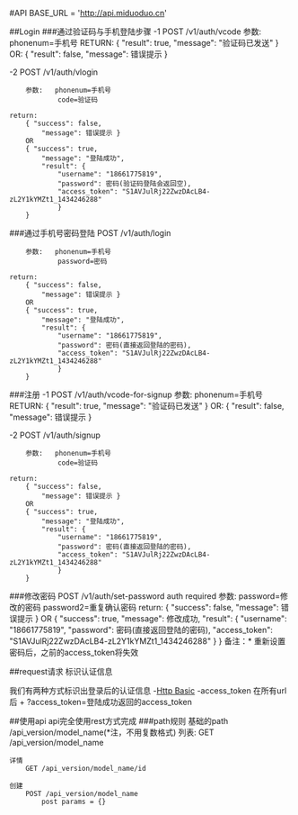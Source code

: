 
#API
BASE_URL = 'http://api.miduoduo.cn'

##Login 
###通过验证码与手机登陆步骤
-1
    POST /v1/auth/vcode
        参数:    phonenum=手机号
    RETURN:
        { "result": true,
          "message": "验证码已发送" }
        OR:
        { "result": false,
          "message": 错误提示 }

-2
    POST /v1/auth/vlogin

        参数:   phonenum=手机号
                code=验证码

    return:
        { "success": false,
            "message": 错误提示 }
        OR
        { "success": true,
            "message": "登陆成功",
            "result": {
                "username": "18661775819",
                "password": 密码(验证码登陆会返回空),
                "access_token": "S1AVJulRj22ZwzDAcLB4-zL2Y1kYMZt1_1434246288"
                }
        }
###通过手机号密码登陆
    POST /v1/auth/login

        参数:   phonenum=手机号
                password=密码

    return:
        { "success": false,
            "message": 错误提示 }
        OR
        { "success": true,
            "message": "登陆成功",
            "result": {
                "username": "18661775819",
                "password": 密码(直接返回登陆的密码),
                "access_token": "S1AVJulRj22ZwzDAcLB4-zL2Y1kYMZt1_1434246288"
                }
        }

###注册
-1
    POST /v1/auth/vcode-for-signup
        参数:    phonenum=手机号
    RETURN:
        { "result": true,
          "message": "验证码已发送" }
        OR:
        { "result": false,
          "message": 错误提示 }

-2
    POST /v1/auth/signup

        参数:   phonenum=手机号
                code=验证码

    return:
        { "success": false,
            "message": 错误提示 }
        OR
        { "success": true,
            "message": "登陆成功",
            "result": {
                "username": "18661775819",
                "password": 密码(直接返回登陆的密码),
                "access_token": "S1AVJulRj22ZwzDAcLB4-zL2Y1kYMZt1_1434246288"
                }
        }

###修改密码
    POST /v1/auth/set-password
    auth required
        参数:   password=修改的密码
                password2=重复确认密码
    return:
        { "success": false,
            "message": 错误提示 }
        OR
        { "success": true,
            "message": 修改成功,
            "result": {
                "username": "18661775819",
                "password": 密码(直接返回登陆的密码),
                "access_token": "S1AVJulRj22ZwzDAcLB4-zL2Y1kYMZt1_1434246288"
                }
        }
    备注：* 重新设置密码后，之前的access_token将失效







##request请求 标识认证信息

我们有两种方式标识出登录后的认证信息
-[Http Basic](https://zh.wikipedia.org/zh-sg/HTTP%E5%9F%BA%E6%9C%AC%E8%AE%A4%E8%AF%81)
-access_token
    在所有url后 + ?access_token=登陆成功返回的access_token

##使用api
api完全使用rest方式完成
###path规则
    基础的path
    /api_version/model_name(*注，不用复数格式)
    列表:
        GET /api_version/model_name

    详情
        GET /api_version/model_name/id

    创建
        POST /api_version/model_name
            post params = {}


